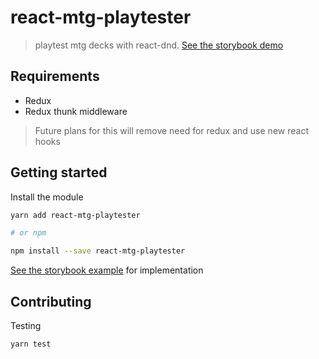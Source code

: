 # react-mtg-playtester

> playtest mtg decks with react-dnd. [See the storybook demo](https://fateseal.github.io/react-mtg-playtester)


## Requirements

- Redux
- Redux thunk middleware

> Future plans for this will remove need for redux and use new react hooks 

## Getting started

Install the module
```bash
yarn add react-mtg-playtester

# or npm

npm install --save react-mtg-playtester
```

[See the storybook example](./stories/App.js) for implementation


## Contributing

Testing

```bash
yarn test
```
